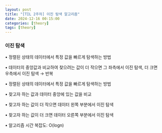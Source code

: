```yaml
---
layout: post
title: "[TIL 2주차] 이진 탐색 알고리즘"
date: 2024-12-16 00:15:00
categories: [theory]
tags: [theory]
---
```



### 이진 탐색

• 정렬된 상태의 데이터에서 특정 값을 빠르게 탐색하는 방법

• 데이터의 중앙값과 비교하여 찾으려는 값이 더 작으면 그 좌측에서 이진 탐색, 더 크면 우측에서 이진 탐색 → 반복

• 정렬된 상태의 데이터에서 특정 값을 빠르게 탐색하는 방법

• 찾고자 하는 값과 데이터 중앙에 있는 값을 비교

• 찾고자 하는 값이 더 작으면 데이터 왼쪽 부분에서 이진 탐색

• 찾고자 하는 값이 더 크면 데이터 오른쪽 부분에서 이진 탐색

• 알고리즘 시간 복잡도: O(logn)
